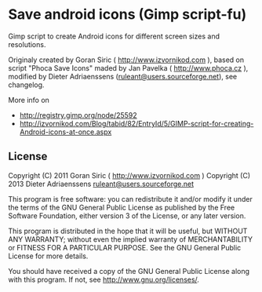 Save android icons (Gimp script-fu)
===================================

Gimp script to create Android icons for different screen sizes and resolutions.

Originaly created by Goran Siric ( http://www.izvornikod.com ),
based on script "Phoca Save Icons" maded by Jan Pavelka ( http://www.phoca.cz ),
modified by Dieter Adriaenssens (ruleant@users.sourceforge.net), see changelog.

More info on
* http://registry.gimp.org/node/25592
* http://izvornikod.com/Blog/tabid/82/EntryId/5/GIMP-script-for-creating-Android-icons-at-once.aspx

License
-------

Copyright (C) 2011 Goran Siric ( http://www.izvornikod.com )
Copyright (C) 2013 Dieter Adriaenssens <ruleant@users.sourceforge.net>

This program is free software: you can redistribute it and/or modify
it under the terms of the GNU General Public License as published by
the Free Software Foundation, either version 3 of the License, or
any later version.

This program is distributed in the hope that it will be useful,
but WITHOUT ANY WARRANTY; without even the implied warranty of
MERCHANTABILITY or FITNESS FOR A PARTICULAR PURPOSE.  See the
GNU General Public License for more details.

You should have received a copy of the GNU General Public License
along with this program.  If not, see <http://www.gnu.org/licenses/>.
